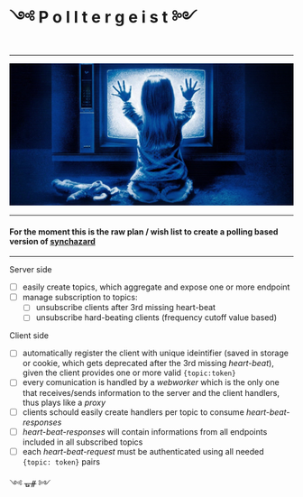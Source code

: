 # ༺ P o l l t e r g e i s t ༻
---
![Polltergeist](https://github.com/fedeghe/polltergeist/blob/master/sample/media/poltergeist_eventbrite.jpg?raw=true)

---

#### For the moment this is the raw plan / wish list to create a **polling** based version of [synchazard](https://github.com/fedeghe/synchazard)  

---
Server side
- [ ] easily create topics, which aggregate and expose one or more endpoint
- [ ] manage subscription to topics:
    - [ ] unsubscribe clients after 3rd missing heart-beat
    - [ ] unsubscribe hard-beating clients (frequency cutoff value based)

Client side
- [ ] automatically register the client with unique ideintifier (saved in storage or cookie, which gets deprecated after the 3rd missing _heart-beat_), given the client provides one or more valid `{topic:token}`
- [ ] every comunication is handled by a _webworker_ which is the only one that receives/sends information to the server and the client handlers, thus plays like a _proxy_
- [ ] clients schould easily create handlers per topic to consume _heart-beat-responses_
- [ ] _heart-beat-responses_ will contain informations from all endpoints included in all subscribed topics
- [ ] each _heart-beat-request_ must be authenticated using all needed `{topic: token}` pairs  

༺ ᚗᚌ ༻